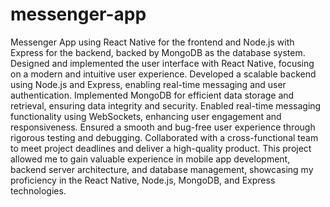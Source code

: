 # messenger-app
Messenger App using React Native for the frontend and Node.js with Express for the backend, backed by MongoDB as the database system. 
Designed and implemented the user interface with React Native, focusing on a modern and intuitive user experience.
Developed a scalable backend using Node.js and Express, enabling real-time messaging and user authentication.
Implemented MongoDB for efficient data storage and retrieval, ensuring data integrity and security.
Enabled real-time messaging functionality using WebSockets, enhancing user engagement and responsiveness.
Ensured a smooth and bug-free user experience through rigorous testing and debugging.
Collaborated with a cross-functional team to meet project deadlines and deliver a high-quality product.
This project allowed me to gain valuable experience in mobile app development, backend server architecture, and database management, showcasing my proficiency in the React Native,
Node.js, MongoDB, and Express technologies.




